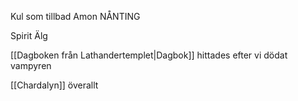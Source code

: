 Kul som tillbad Amon NÅNTING

Spirit Älg

[[Dagboken från Lathandertemplet|Dagbok]] hittades efter vi dödat vampyren

[[Chardalyn]] överallt